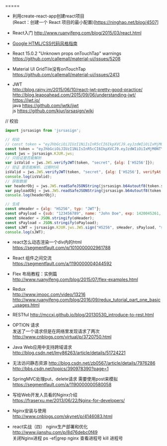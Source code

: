 
=====

- 利用create-react-app创建react项目<br>
(React：创建一个 React 项目的最小配置)[https://ninghao.net/blog/4507]
- React入门
http://www.ruanyifeng.com/blog/2015/03/react.html

- [Google HTML/CSS代码风格指南](http://iischajn.github.io/trans/htmlcss-guide/#Indentation)

- React 15.0.2 "Unknown props onTouchTap" warnings <br>
https://github.com/callemall/material-ui/issues/5208

- Material UI GridTile没有onTouchTap<br>
https://github.com/callemall/material-ui/issues/2413

- JWT<br>
http://blog.rainy.im/2015/06/10/react-jwt-pretty-good-practice/<br>
http://blog.leapoahead.com/2015/09/06/understanding-jwt/<br>
https://jwt.io/<br>
java https://github.com/jwtk/jjwt<br>
js https://github.com/kjur/jsrsasign/wiki<br>

// 校验
``` javascript
import jsrsasign from 'jsrsasign';

// 校验
// const token = "eyJhbGciOiJIUzI1NiIsInR5cCI6IkpXVCJ9.eyJzdWIiOiIxMjM0NTY3ODkwIiwibmFtZSI6IkpvaG4gRG9lIiwiYWRtaW4iOnRydWV9.TJVA95OrM7E2cBab30RMHrHDcEfxjoYZgeFONFh7HgQ";
const token = "eyJhbGciOiJIUzI1NiIsInR5cCI6IkpXVCJ9.eyJzdWIiOiIxMjM0NTY3ODkiLCJuYW1lIjoiSm9obiBEb2UiLCJleHAiOjE0MjAwNDUyNjEsImFkbWluIjp0cnVlfQ.Uyn5F42wOMwgkzU15h2BVdcBtkmHfHfp_IYr2k3OCIM";
const jws = jsrsasign.KJUR.jws;
// 只验证是否能解析
var isValid = jws.JWS.verifyJWT(token, "secret", {alg: ['HS256']});
// 验证 是否能解析、过期时间
isValid = jws.JWS.verifyJWT(token, "secret", {alg: ['HS256'], verifyAt: jws.IntDate.get('20160601000000Z')});
console.log(isValid);
// 获取数据
var headerObj = jws.JWS.readSafeJSONString(jsrsasign.b64utoutf8(token.split(".")[0]));
var payloadObj = jws.JWS.readSafeJSONString(jsrsasign.b64utoutf8(token.split(".")[1]));
console.log(headerObj);

// 生成
const oHeader = {alg: "HS256", typ: "JWT"};
const oPayload = {sub: "123456789", name: "John Doe", exp: 1420045261, admin: true};
const sHeader = JSON.stringify(oHeader);
const sPayload = JSON.stringify(oPayload);
const sJWT = jsrsasign.KJUR.jws.JWS.sign("HS256", sHeader, sPayload, "secret");
console.log(sJWT);
```

- react怎么动态渲染一个div内的html<br>
https://segmentfault.com/q/1010000002961788

- React 组件之间交流<br>
https://segmentfault.com/a/1190000004044592

- Flex 布局教程：实例篇<br>
http://www.ruanyifeng.com/blog/2015/07/flex-examples.html

- Redux<br>
http://www.imooc.com/video/13216<br>
http://www.ruanyifeng.com/blog/2016/09/redux_tutorial_part_one_basic_usages.html<br>

- RESTful
http://mccxj.github.io/blog/20130530_introduce-to-rest.html<br>

- OPTION 请求<br>
发送了一个请求但是在网络里发现请求了两次
http://www.cnblogs.com/virtual/p/3720750.html<br>

-  Java Web应用中支持跨域请求<br>
http://blog.csdn.net/lmy86263/article/details/51724221<br>

- 无法访问静态资源
http://blog.csdn.net/zb0567/article/details/7976286<br>
http://bbs.csdn.net/topics/390978390?page=1<br>

- SpringMVC处理put、delete请求
需要使用post来模拟<br>
https://segmentfault.com/a/1190000000580058<br>

- 写给Web开发人员看的Nginx介绍<br>
https://fraserxu.me/2013/06/22/Nginx-for-developers/<br>

- Nginx安装与使用<br>
http://www.cnblogs.com/skynet/p/4146083.html<br>

- react实战（四） nginx生产部署和优化<br>
http://www.jianshu.com/p/8d76debc0f49<br>
关闭Nginx进程
ps -ef|grep nginx 查看进程号
kill 进程号


